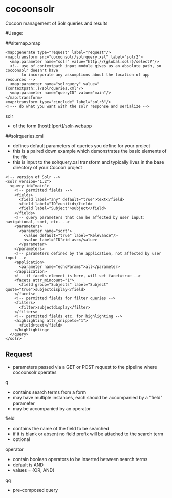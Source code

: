 cocoonsolr
==========

Cocoon management of Solr queries and results

#Usage:

##sitemap.xmap 

```
<map:generate type="request" label="request"/>
<map:transform src="cocoonsolr/solrquery.xsl" label="solr2">
  <map:parameter name="solr" value="http://{global:solr}/select?"/>
  <!-- use of contextpath input module gives us an absolute path, so cocoonsolr doesn't have
       to incorporate any assumptions about the location of app resources -->
  <map:parameter name="solrquery" value="{contextpath:.}/solrqueries.xml"/>
  <map:parameter name="queryID" value="main"/>
</map:transform>
<map:transform type="cinclude" label="solr3"/>
<!--- do what you want with the solr response and serialize -->
```

solr 
* of the form [host]:[port]/[solr-webapp](/[core])

##solrqueries.xml  
* defines default parameters of queries you define for your project
* this is a paired down example which demonstrates the basic elements of the file
* this is input to the solrquery.xsl transform and typically lives in the base directory of your Cocoon project

```
<!-- version of Solr -->
<solr version="1.2">
  <query id="main">
    <!-- permitted fields -->
    <fields>
      <field label="any" default="true">text</field>
      <field label="ID">unitid</field>
      <field label="Subject">subject</field>
    </fields>
    <!-- query parameters that can be affected by user input: navigational, sort, etc. -->
    <parameters>
      <parameter name="sort">
        <value default="true" label="Relevance"/>
        <value label="ID">id asc</value>
      </parameter>
    </parameters>
    <!-- parameters defined by the application, not affected by user input -->
    <application>
      <parameter name="echoParams">all</parameter>
    </application>
    <!-- if facets element is here, will set facet=true -->
    <facets attr_mincount="1">
      <field group="Subjects" label="Subject" quote="true">subjectdisplay</field>
    </facets>
    <!-- permitted fields for filter queries -->
    <filters>
      <filter>subjectdisplay</filter>
    </filters>
    <!-- permitted fields etc. for highlighting -->
    <highlighting attr_snippets="1">
      <field>text</field>
    </highlighting>
  </query>
</solr>
```

## Request
* parameters passed via a GET or POST request to the pipeline where cocoonsolr operates

q         
* contains search terms from a form
* may have multiple instances, each should be accompanied by a "field" parameter 
* may be accompanied by an operator

field
* contains the name of the field to be searched
* if it is blank or absent no field prefix will be attached to the search term
* optional

operator
* contain boolean operators to be inserted between search terms
* default is AND
* values = {OR, AND}

qq
* pre-composed query
